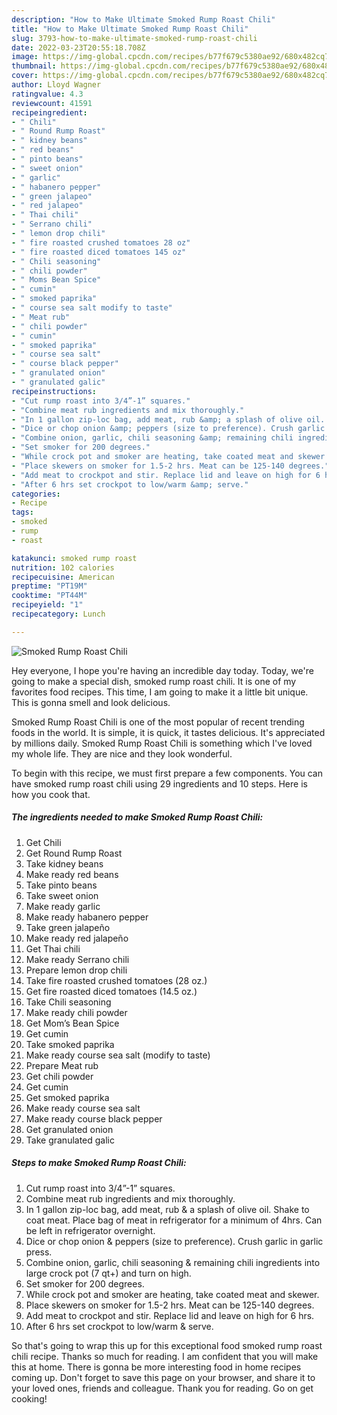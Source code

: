 ```yaml
---
description: "How to Make Ultimate Smoked Rump Roast Chili"
title: "How to Make Ultimate Smoked Rump Roast Chili"
slug: 3793-how-to-make-ultimate-smoked-rump-roast-chili
date: 2022-03-23T20:55:18.708Z
image: https://img-global.cpcdn.com/recipes/b77f679c5380ae92/680x482cq70/smoked-rump-roast-chili-recipe-main-photo.jpg
thumbnail: https://img-global.cpcdn.com/recipes/b77f679c5380ae92/680x482cq70/smoked-rump-roast-chili-recipe-main-photo.jpg
cover: https://img-global.cpcdn.com/recipes/b77f679c5380ae92/680x482cq70/smoked-rump-roast-chili-recipe-main-photo.jpg
author: Lloyd Wagner
ratingvalue: 4.3
reviewcount: 41591
recipeingredient:
- " Chili"
- " Round Rump Roast"
- " kidney beans"
- " red beans"
- " pinto beans"
- " sweet onion"
- " garlic"
- " habanero pepper"
- " green jalapeo"
- " red jalapeo"
- " Thai chili"
- " Serrano chili"
- " lemon drop chili"
- " fire roasted crushed tomatoes 28 oz"
- " fire roasted diced tomatoes 145 oz"
- " Chili seasoning"
- " chili powder"
- " Moms Bean Spice"
- " cumin"
- " smoked paprika"
- " course sea salt modify to taste"
- " Meat rub"
- " chili powder"
- " cumin"
- " smoked paprika"
- " course sea salt"
- " course black pepper"
- " granulated onion"
- " granulated galic"
recipeinstructions:
- "Cut rump roast into 3/4”-1” squares."
- "Combine meat rub ingredients and mix thoroughly."
- "In 1 gallon zip-loc bag, add meat, rub &amp; a splash of olive oil. Shake to coat meat. Place bag of meat in refrigerator for a minimum of 4hrs. Can be left in refrigerator overnight."
- "Dice or chop onion &amp; peppers (size to preference). Crush garlic in garlic press."
- "Combine onion, garlic, chili seasoning &amp; remaining chili ingredients into large crock pot (7 qt+) and turn on high."
- "Set smoker for 200 degrees."
- "While crock pot and smoker are heating, take coated meat and skewer."
- "Place skewers on smoker for 1.5-2 hrs. Meat can be 125-140 degrees."
- "Add meat to crockpot and stir. Replace lid and leave on high for 6 hrs."
- "After 6 hrs set crockpot to low/warm &amp; serve."
categories:
- Recipe
tags:
- smoked
- rump
- roast

katakunci: smoked rump roast 
nutrition: 102 calories
recipecuisine: American
preptime: "PT19M"
cooktime: "PT44M"
recipeyield: "1"
recipecategory: Lunch

---
```



![Smoked Rump Roast Chili](https://img-global.cpcdn.com/recipes/b77f679c5380ae92/680x482cq70/smoked-rump-roast-chili-recipe-main-photo.jpg)

Hey everyone, I hope you're having an incredible day today. Today, we're going to make a special dish, smoked rump roast chili. It is one of my favorites food recipes. This time, I am going to make it a little bit unique. This is gonna smell and look delicious.

Smoked Rump Roast Chili is one of the most popular of recent trending foods in the world. It is simple, it is quick, it tastes delicious. It's appreciated by millions daily. Smoked Rump Roast Chili is something which I've loved my whole life. They are nice and they look wonderful.




To begin with this recipe, we must first prepare a few components. You can have smoked rump roast chili using 29 ingredients and 10 steps. Here is how you cook that.

<!--inarticleads1-->

##### The ingredients needed to make Smoked Rump Roast Chili:

1. Get  Chili
1. Get  Round Rump Roast
1. Take  kidney beans
1. Make ready  red beans
1. Take  pinto beans
1. Take  sweet onion
1. Make ready  garlic
1. Make ready  habanero pepper
1. Take  green jalapeño
1. Make ready  red jalapeño
1. Get  Thai chili
1. Make ready  Serrano chili
1. Prepare  lemon drop chili
1. Take  fire roasted crushed tomatoes (28 oz.)
1. Get  fire roasted diced tomatoes (14.5 oz.)
1. Take  Chili seasoning
1. Make ready  chili powder
1. Get  Mom’s Bean Spice
1. Get  cumin
1. Take  smoked paprika
1. Make ready  course sea salt (modify to taste)
1. Prepare  Meat rub
1. Get  chili powder
1. Get  cumin
1. Get  smoked paprika
1. Make ready  course sea salt
1. Make ready  course black pepper
1. Get  granulated onion
1. Take  granulated galic




<!--inarticleads2-->

##### Steps to make Smoked Rump Roast Chili:

1. Cut rump roast into 3/4”-1” squares.
1. Combine meat rub ingredients and mix thoroughly.
1. In 1 gallon zip-loc bag, add meat, rub &amp; a splash of olive oil. Shake to coat meat. Place bag of meat in refrigerator for a minimum of 4hrs. Can be left in refrigerator overnight.
1. Dice or chop onion &amp; peppers (size to preference). Crush garlic in garlic press.
1. Combine onion, garlic, chili seasoning &amp; remaining chili ingredients into large crock pot (7 qt+) and turn on high.
1. Set smoker for 200 degrees.
1. While crock pot and smoker are heating, take coated meat and skewer.
1. Place skewers on smoker for 1.5-2 hrs. Meat can be 125-140 degrees.
1. Add meat to crockpot and stir. Replace lid and leave on high for 6 hrs.
1. After 6 hrs set crockpot to low/warm &amp; serve.




So that's going to wrap this up for this exceptional food smoked rump roast chili recipe. Thanks so much for reading. I am confident that you will make this at home. There is gonna be more interesting food in home recipes coming up. Don't forget to save this page on your browser, and share it to your loved ones, friends and colleague. Thank you for reading. Go on get cooking!
